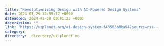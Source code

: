 ```yaml
---
title: "Revolutionizing Design with AI-Powered Design Systems"
date: 2024-01-29 12:59:17 +0000
dateadded: 2024-01-30 00:01:25 +0000
description: ""
link: "https://uxplanet.org/ai-design-system-f43583b8ba94?source=rss----819cc2aaeee0---4"
category:
directory: _directory/ux-planet.md
---
```


